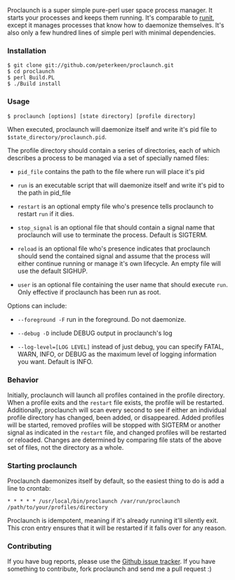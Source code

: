 Proclaunch is a super simple pure-perl user space process manager. It starts your processes and keeps them running. It's comparable to [runit][], except it manages processes that know how to daemonize themselves. It's also only a few hundred lines of simple perl with minimal dependencies. 

### Installation

    $ git clone git://github.com/peterkeen/proclaunch.git
    $ cd proclaunch
    $ perl Build.PL
    $ ./Build install

### Usage

    $ proclaunch [options] [state directory] [profile directory]

When executed, proclaunch will daemonize itself and write it's pid file to `$state_directory/proclaunch.pid`.

The profile directory should contain a series of directories, each of which describes a process to be managed via a set of specially named files:    

* `pid_file`
    contains the path to the file where run will place it's pid

* `run`
    is an executable script that will daemonize itself and write it's pid to the path in pid_file

* `restart`
    is an optional empty file who's presence tells proclaunch to restart `run` if it dies.

* `stop_signal`
    is an optional file that should contain a signal name that proclaunch will use to terminate the process. Default is SIGTERM.

* `reload`
    is an optional file who's presence indicates that proclaunch should send the contained signal and assume that the process will either continue running or manage it's own lifecycle. An empty file will use the default SIGHUP.
    
* `user`
    is an optional file containing the user name that should execute `run`. Only effective if proclaunch has been run as root.

Options can include:

* `--foreground -F`
    run in the foreground. Do not daemonize.

* `--debug -D`
    include DEBUG output in proclaunch's log

* `--log-level=[LOG LEVEL]`
    instead of just debug, you can specify FATAL, WARN, INFO, or DEBUG as the maximum level of logging information you want. Default is INFO.
    
### Behavior

Initially, proclaunch will launch all profiles contained in the profile directory. When a profile exits and the `restart` file exists, the profile will be restarted. Additionally, proclaunch will scan every second to see if either an individual profile directory has changed, been added, or disappeared. Added profiles will be started, removed profiles will be stopped with SIGTERM or another signal as indicated in the `restart` file, and changed profiles will be restarted or reloaded. Changes are determined by comparing file stats of the above set of files, not the directory as a whole.

### Starting proclaunch

Proclaunch daemonizes itself by default, so the easiest thing to do is add a line to crontab:

    * * * * * /usr/local/bin/proclaunch /var/run/proclaunch /path/to/your/profiles/directory

Proclaunch is idempotent, meaning if it's already running it'll silently exit. This cron entry ensures that it will be restarted if it falls over for any reason.

### Contributing 

If you have bug reports, please use the [Github issue tracker][issues]. If you have something to contribute, fork proclaunch and send me a pull request :)

[runit]:           http://smarden.org/runit/
[issues]:          http://github.com/peterkeen/proclaunch/issues

